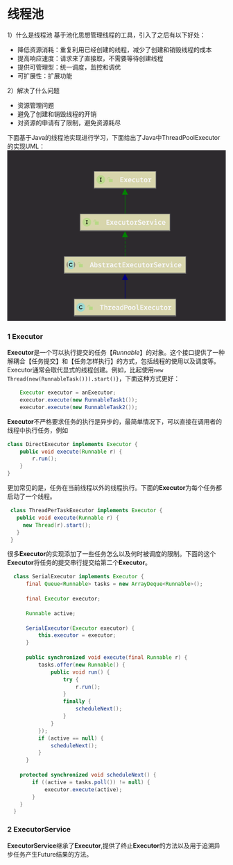 # 线程池
1）什么是线程池
基于池化思想管理线程的工具，引入了之后有以下好处：
* 降低资源消耗：重复利用已经创建的线程，减少了创建和销毁线程的成本
* 提高响应速度：请求来了直接取，不需要等待创建线程
* 提供可管理型：统一调度，监控和调优
* 可扩展性：扩展功能

2）解决了什么问题
* 资源管理问题
* 避免了创建和销毁线程的开销
* 对资源的申请有了限制，避免资源耗尽

下面基于Java的线程池实现进行学习，下面给出了Java中ThreadPoolExecutor的实现UML：
![e72c0140b9ac265833a7ffbaba354cfe](threadpool/resources/B02D9CF7-9ED5-4826-8559-39BB530914C7.png)


### 1 Executor

**Executor**是一个可以执行提交的任务【*Runnable*】的对象。这个接口提供了一种解耦合【任务提交】和【任务怎样执行】的方式，包括线程的使用以及调度等。Executor通常会取代显式的线程创建。例如，比起使用`new Thread(new(RunnableTask())).start()}`，下面这种方式更好：
```java
    Executor executor = anExecutor;
    executor.execute(new RunnableTask1());
    executor.execute(new RunnableTask2());
```

**Executor**不严格要求任务的执行是异步的，最简单情况下，可以直接在调用者的线程中执行任务，例如
```java
class DirectExecutor implements Executor {
    public void execute(Runnable r) {
        r.run();
    }
}
```

更加常见的是，任务在当前线程以外的线程执行。下面的**Executor**为每个任务都启动了一个线程。

```java
 class ThreadPerTaskExecutor implements Executor {
   public void execute(Runnable r) {
     new Thread(r).start();
   }
 }
```

很多**Executor**的实现添加了一些任务怎么以及何时被调度的限制。下面的这个**Executor**将任务的提交串行提交给第二个**Executor**。

```java
  class SerialExecutor implements Executor {
      final Queue<Runnable> tasks = new ArrayDeque<Runnable>();

      final Executor executor;

      Runnable active;

      SerialExecutor(Executor executor) {
          this.executor = executor;
      }

      public synchronized void execute(final Runnable r) {
          tasks.offer(new Runnable() {
              public void run() {
                  try {
                      r.run();
                  }
                  finally {
                      scheduleNext();
                  }
              }
          });
          if (active == null) {
              scheduleNext();
          }
      }
      
    protected synchronized void scheduleNext() {
        if ((active = tasks.poll()) != null) {
            executor.execute(active);
        }
    }
  }
```

### 2 ExecutorService


**ExecutorService**继承了**Executor**,提供了终止**Executor**的方法以及用于追溯异步任务产生Future结果的方法。
